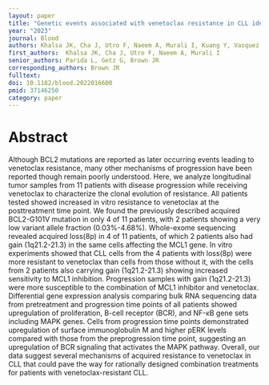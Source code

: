 ```yaml
---
layout: paper
title: "Genetic events associated with venetoclax resistance in CLL identified by whole-exome sequencing of patient samples"
year: "2023"
journal: Blood
authors: Khalsa JK, Cha J, Utro F, Naeem A, Murali I, Kuang Y, Vasquez K, Li L, Tyekucheva S, Fernandes SM, Veronese L, Guieze R, Sasi BK, Wang Z, Machado JH, Bai H, Alasfour M, Rhrissorrakrai K, Levovitz C, Danysh BP, Slowik K, Jacobs RA, Davids MS, Paweletz CP, Leshchiner I, Parida L, Getz G, Brown JR
first_authors:  Khalsa JK, Cha J, Utro F, Naeem A, Murali I
senior_authors: Parida L, Getz G, Brown JR
corresponding_authors: Brown JR
fulltext:
doi: 10.1182/blood.2022016600
pmid: 37146250
category: paper
---
```


# Abstract

Although BCL2 mutations are reported as later occurring events leading to venetoclax resistance, many other mechanisms of progression have been reported though remain poorly understood. Here, we analyze longitudinal tumor samples from 11 patients with disease progression while receiving venetoclax to characterize the clonal evolution of resistance. All patients tested showed increased in vitro resistance to venetoclax at the posttreatment time point. We found the previously described acquired BCL2-G101V mutation in only 4 of 11 patients, with 2 patients showing a very low variant allele fraction (0.03%-4.68%). Whole-exome sequencing revealed acquired loss(8p) in 4 of 11 patients, of which 2 patients also had gain (1q21.2-21.3) in the same cells affecting the MCL1 gene. In vitro experiments showed that CLL cells from the 4 patients with loss(8p) were more resistant to venetoclax than cells from those without it, with the cells from 2 patients also carrying gain (1q21.2-21.3) showing increased sensitivity to MCL1 inhibition. Progression samples with gain (1q21.2-21.3) were more susceptible to the combination of MCL1 inhibitor and venetoclax. Differential gene expression analysis comparing bulk RNA sequencing data from pretreatment and progression time points of all patients showed upregulation of proliferation, B-cell receptor (BCR), and NF-κB gene sets including MAPK genes. Cells from progression time points demonstrated upregulation of surface immunoglobulin M and higher pERK levels compared with those from the preprogression time point, suggesting an upregulation of BCR signaling that activates the MAPK pathway. Overall, our data suggest several mechanisms of acquired resistance to venetoclax in CLL that could pave the way for rationally designed combination treatments for patients with venetoclax-resistant CLL.




